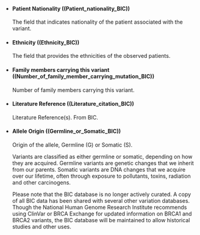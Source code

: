 * #### Patient Nationality ((Patient_nationality_BIC))
	The field that indicates nationality of the patient associated with the variant.
* #### Ethnicity ((Ethnicity_BIC))
	The field that provides the ethnicities of the observed patients.
* #### Family members carrying this variant ((Number_of_family_member_carrying_mutation_BIC))
	Number of family members carrying this variant.
* #### Literature Reference ((Literature_citation_BIC))
	Literature Reference\(s\). From BIC.
* #### Allele Origin ((Germline_or_Somatic_BIC))
	Origin of the allele, Germline \(G\) or Somatic \(S\).

	<p>Variants are classified as either germline or somatic, depending on how they are acquired. Germline variants are genetic changes that we inherit from our parents. Somatic variants are DNA changes that we acquire over our lifetime, often through exposure to pollutants, toxins, radiation and other carcinogens.</p>

    <p>Please note that the BIC database is no longer actively curated. A copy of all BIC data has been shared with several other variation databases. Though the National Human Genome Research Institute recommends using ClinVar or BRCA Exchange for updated information on BRCA1 and BRCA2 variants, the BIC database will be maintained to allow historical studies and other uses.</p>

